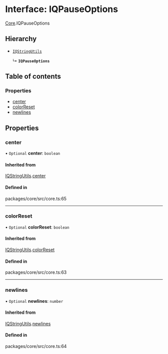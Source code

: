 # Interface: IQPauseOptions

[Core](../modules/Core.md).IQPauseOptions

## Hierarchy

- [`IQStringUtils`](Core.IQStringUtils.md)

  ↳ **`IQPauseOptions`**

## Table of contents

### Properties

- [center](Core.IQPauseOptions.md#center)
- [colorReset](Core.IQPauseOptions.md#colorreset)
- [newlines](Core.IQPauseOptions.md#newlines)

## Properties

### center

• `Optional` **center**: `boolean`

#### Inherited from

[IQStringUtils](Core.IQStringUtils.md).[center](Core.IQStringUtils.md#center)

#### Defined in

packages/core/src/core.ts:65

___

### colorReset

• `Optional` **colorReset**: `boolean`

#### Inherited from

[IQStringUtils](Core.IQStringUtils.md).[colorReset](Core.IQStringUtils.md#colorreset)

#### Defined in

packages/core/src/core.ts:63

___

### newlines

• `Optional` **newlines**: `number`

#### Inherited from

[IQStringUtils](Core.IQStringUtils.md).[newlines](Core.IQStringUtils.md#newlines)

#### Defined in

packages/core/src/core.ts:64
